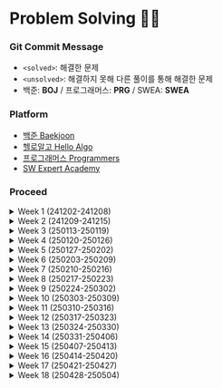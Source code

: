 # Problem Solving ✍🏻

### Git Commit Message
- `<solved>`: 해결한 문제<br>
- `<unsolved>`: 해결하지 못해 다른 풀이를 통해 해결한 문제
- 백준: **BOJ** / 프로그래머스: **PRG** / SWEA: **SWEA**

### Platform
- [백준 Baekjoon](https://www.acmicpc.net)
- [헬로알고 Hello Algo](https://study.helloalgo.co.kr/shop/)
- [프로그래머스 Programmers](https://www.programmers.co.kr)
- [SW Expert Academy](https://swexpertacademy.com/main/main.do)

### Proceed
  <details>
  <summary>Week 1 (241202-241208) </summary>
  <div>
  <br/>
    
  | 문제 | 레벨 | 코드 |
  | :----------- | :-----------: | :-----------: |
  | [백준_10870_피보나치수5](https://www.acmicpc.net/problem/10870) | **BRONZE II** | [✔](https://github.com/StopSoo/PS/blob/2f2abf36d04a434126f8ed9d908a3ea1fd3cde46/baekjoon/week-1/피보나치수5.py) |
  | [백준_10951_A + B - 4](https://www.acmicpc.net/problem/10951) | **BRONZE V** | [✔](https://github.com/StopSoo/PS/blob/main/baekjoon/week-1/A%2BB-4.py) |
  | [백준_10172_개](https://www.acmicpc.net/problem/10172) | **BRONZE V** | [✔](https://github.com/StopSoo/PS/blob/main/baekjoon/week-1/개.py) |
  | [백준_10171_고양이](https://www.acmicpc.net/problem/10171) | **BRONZE V** | [✔](https://github.com/StopSoo/PS/blob/main/baekjoon/week-1/고양이.py) |
  | [백준_2588_곱셈](https://www.acmicpc.net/problem/2588) | **SILVER I** | [✔](https://github.com/StopSoo/PS/blob/main/baekjoon/week-1/곱셈.py) |
  | [백준_6603_로또](https://www.acmicpc.net/problem/6603) | **GOLD IV** | [✔](https://github.com/StopSoo/PS/blob/main/baekjoon/week-1/로또.py) |
  | [백준_10974_모든 순열](https://www.acmicpc.net/problem/10974) | **SILVER III** |  [✔](https://github.com/StopSoo/PS/blob/main/baekjoon/week-1/모든순열.py) |
  | [백준_15552_빠른 A+B](https://www.acmicpc.net/problem/15552) | **BRONZE IV** | [✔](https://github.com/StopSoo/PS/blob/main/baekjoon/week-1/빠른A%2BB.py) |
  | [백준_2884_알람시계](https://www.acmicpc.net/problem/2884) | **BRONZE III** | [✔](https://github.com/StopSoo/PS/blob/main/baekjoon/week-1/알람시계.py) |
  | [백준_1759_암호 만들기](https://www.acmicpc.net/problem/1759) | **GOLD V** | [✔](https://github.com/StopSoo/PS/blob/main/baekjoon/week-1/암호만들기.py) |
  | [백준_2525_오븐시계](https://www.acmicpc.net/problem/2525) | **BRONZE III** | [✔](https://github.com/StopSoo/PS/blob/main/baekjoon/week-1/오븐시계.py) |
  | [백준_2753_윤년](https://www.acmicpc.net/problem/2753) | **BRONZE V** | [✔](https://github.com/StopSoo/PS/blob/main/baekjoon/week-1/윤년.py) |
  | [백준_2480_주사위 세 개](https://www.acmicpc.net/problem/2480) | **BRONZE IV** | [✔](https://github.com/StopSoo/PS/blob/main/baekjoon/week-1/주사위세개.py) |
  | [백준_4779_칸토어 집합](https://www.acmicpc.net/problem/4779) | **SILVER III** | [✔](https://github.com/StopSoo/PS/blob/main/baekjoon/week-1/칸토어집합.py) |
  | [백준_6603_로또](https://www.acmicpc.net/problem/6603) | **GOLD IV** | [✔](https://github.com/StopSoo/PS/blob/main/baekjoon/week-1/로또.py) |

  </div>
  </details>

  <details>
  <summary>Week 2 (241209-241215)</summary>
  <div>
  <br/>
    
  | 문제 | 레벨 | 코드 |
  | :----------- | :-----------: | :-----------: |
  | [백준_2562_최댓값](https://www.acmicpc.net/problem/2562) | **BRONZE III** | [✔](https://github.com/StopSoo/PS/blob/main/baekjoon/week-2/최댓값.py) |
  | [백준_11650_좌표 정렬하기](https://www.acmicpc.net/problem/11650) | **SILVER V** | [✔](https://github.com/StopSoo/PS/blob/main/baekjoon/week-2/좌표정렬하기.py) |
  | [백준_2503_숫자 야구](https://www.acmicpc.net/problem/2503) | **SILVER III** | [x](https://github.com/StopSoo/PS/blob/main/baekjoon/week-2/숫자야구.py) |
  | [백준_10807_개수 세기](https://www.acmicpc.net/problem/10807) | **BRONZE V** | [✔](https://github.com/StopSoo/PS/blob/main/baekjoon/week-2/개수세기.py) |
  | [백준_10871_X보다 작은 수](https://www.acmicpc.net/problem/10871) | **BRONZE V** | [✔](https://github.com/StopSoo/PS/blob/main/baekjoon/week-2/X보다작은수.py) |
  | [백준_23246_Sport Climbing Combined](https://www.acmicpc.net/problem/23246) | **SILVER V** | [✔](https://github.com/StopSoo/PS/blob/main/baekjoon/week-2/SportClimbingCombined.py) |
  </div>
  </details>

  <details>
  <summary>Week 3 (250113-250119)</summary>
  <div>
  <br/>
    
  | 문제 | 레벨 | 코드 |
  | :----------- | :-----------: | :-----------: |
  | [백준_1461_도서관](https://www.acmicpc.net/problem/1461) | **GOLD IV** | [x](https://github.com/StopSoo/PS/blob/main/baekjoon/week-3/도서관.py) |
  | [백준_5585_거스름돈](https://www.acmicpc.net/problem/5585) | **BRONZE II** | [✔](https://github.com/StopSoo/PS/blob/main/baekjoon/week-3/거스름돈.py) |
  | [백준_1182_부분수열의 합](https://www.acmicpc.net/problem/1182) | **SILVER II** | [✔](https://github.com/StopSoo/PS/blob/main/baekjoon/week-3/부분수열의합.py) |
  | [백준_1026_보물](https://www.acmicpc.net/problem/1026) | **SILVER IV** | [✔](https://github.com/StopSoo/PS/blob/main/baekjoon/week-3/보물.py) |
  | [백준_1342_행운의 문자열](https://www.acmicpc.net/problem/1342) | **SILVER I** | [✔](https://github.com/StopSoo/PS/blob/main/baekjoon/week-3/행운의문자열.py) |
  | [프로그래머스_LV.0_9로 나눈 나머지](https://school.programmers.co.kr/learn/courses/30/lessons/181914) | **LV.0** | [✔](https://github.com/StopSoo/PS/blob/main/2025-PS/week-3/%5BLV.0%5D%209로나눈나머지.py) |
  | [프로그래머스_LV.0_대소문자 바꿔서 출력하기](https://school.programmers.co.kr/learn/courses/30/lessons/181949) | **LV.0** | [✔](https://github.com/StopSoo/PS/blob/main/2025-PS/week-3/%5BLV.0%5D%20대소문자%20바꿔서%20출력하기.py) |
  | [프로그래머스_LV.0_등차수열의 특정한 항만 더하기](https://school.programmers.co.kr/learn/courses/30/lessons/181931) | **LV.0** | [✔](https://github.com/StopSoo/PS/blob/main/2025-PS/week-3/%5BLV.0%5D%20등차수열의특정한항만더하기.py) |
  | [프로그래머스_LV.0_수열과 구간 쿼리2](https://school.programmers.co.kr/learn/courses/30/lessons/181923) | **LV.0** | [✔](https://github.com/StopSoo/PS/blob/main/2025-PS/week-3/%5BLV.0%5D%20수열과구간쿼리2.py) |
  | [프로그래머스_LV.0_조건 문자열](https://school.programmers.co.kr/learn/courses/30/lessons/181934) | **LV.0** | [✔](https://github.com/StopSoo/PS/blob/main/2025-PS/week-3/%5BLV.0%5D%20조건문자열.py) |
  | [프로그래머스_LV.0_코드 처리하기](https://school.programmers.co.kr/learn/courses/30/lessons/181932) | **LV.0** | [✔](https://github.com/StopSoo/PS/blob/main/2025-PS/week-3/%5BLV.0%5D%20코드처리하기.py) |
  </div>
  </details>

  <details>
  <summary>Week 4 (250120-250126)</summary>
  <div>
  <br/>
    
  | 문제 | 레벨 | 코드 |
  | :----------- | :-----------: | :-----------: |
  | [프로그래머스_LV.0_A 강조하기](https://school.programmers.co.kr/learn/courses/30/lessons/181874) | **LV.0** | [✔](https://github.com/StopSoo/PS/blob/main/2025-PS/week-4/%5BLV.0%5D%20A강조하기.py) |
  | [프로그래머스_LV.0_가까운 1 찾기](https://school.programmers.co.kr/learn/courses/30/lessons/181898) | **LV.0** | [✔](https://github.com/StopSoo/PS/blob/main/2025-PS/week-4/%5BLV.0%5D%20가까운1찾기.py) |
  | [프로그래머스_LV.0_길이에 따른 연산](https://school.programmers.co.kr/learn/courses/30/lessons/181879) | **LV.0** | [✔](https://github.com/StopSoo/PS/blob/main/2025-PS/week-4/%5BLV.0%5D%20길이에따른연산.py) |
  | [프로그래머스_LV.0_문자 개수 세기](https://school.programmers.co.kr/learn/courses/30/lessons/181902) | **LV.0** | [✔](https://github.com/StopSoo/PS/blob/main/2025-PS/week-4/%5BLV.0%5D%20문자개수세기.py) |
  | [프로그래머스_LV.0_문자열 뒤집기](https://school.programmers.co.kr/learn/courses/30/lessons/181905) | **LV.0** | [✔](https://github.com/StopSoo/PS/blob/main/2025-PS/week-4/%5BLV.0%5D%20문자열뒤집기.py) |
  | [프로그래머스_LV.0_문자열이 몇 번 등장하는지 세기](https://school.programmers.co.kr/learn/courses/30/lessons/181871) | **LV.0** | [✔](https://github.com/StopSoo/PS/blob/main/2025-PS/week-4/%5BLV.0%5D%20문자열이몇번등장하는지세기.py) |
  | [프로그래머스_LV.0_배열 만들기 2](https://school.programmers.co.kr/learn/courses/30/lessons/181921) | **LV.0** | [✔](https://github.com/StopSoo/PS/blob/main/2025-PS/week-4/%5BLV.0%5D%20배열만들기2.py) |
  | [프로그래머스_LV.0_배열 만들기 4](https://school.programmers.co.kr/learn/courses/30/lessons/181918) | **LV.0** | [✔](https://github.com/StopSoo/PS/blob/main/2025-PS/week-4/%5BLV.0%5D%20배열만들기4.py) |
  | [프로그래머스_LV.0_왼쪽 오른쪽](https://school.programmers.co.kr/learn/courses/30/lessons/181890) | **LV.0** | [✔](https://github.com/StopSoo/PS/blob/main/2025-PS/week-4/%5BLV.0%5D%20왼쪽오른쪽.py) |
  | [프로그래머스_LV.0_주사위 게임 2](https://school.programmers.co.kr/learn/courses/30/lessons/181930) | **LV.0** | [✔](https://github.com/StopSoo/PS/blob/main/2025-PS/week-4/%5BLV.0%5D%20주사위게임2.py) |
  | [프로그래머스_LV.0_특정 문자 제거하기](https://school.programmers.co.kr/learn/courses/30/lessons/120826) | **LV.0** | [✔](https://github.com/StopSoo/PS/blob/main/2025-PS/week-4/%5BLV.0%5D%20특정문자제거하기.py) |
  </div>
  </details>

  <details>
  <summary>Week 5 (250127-250202)</summary>
  <div>
  <br/>
    
  | 문제 | 레벨 | 코드 |
  | :----------- | :-----------: | :-----------: |
  | [프로그래머스_LV.0_0 떼기](https://school.programmers.co.kr/learn/courses/30/lessons/181847) | **LV.0** | [✔](https://github.com/StopSoo/PS/blob/main/2025-PS/week-5/%5BLV.0%5D%200떼기.py) |
  | [프로그래머스_LV.0_가까운 수](https://school.programmers.co.kr/learn/courses/30/lessons/120890) | **LV.0** | [✔](https://github.com/StopSoo/PS/blob/main/2025-PS/week-5/%5BLV.0%5D%20가까운수.py) |
  | [프로그래머스_LV.0_날짜 비교하기](https://school.programmers.co.kr/learn/courses/30/lessons/181838) | **LV.0** | [✔](https://github.com/StopSoo/PS/blob/main/2025-PS/week-5/%5BLV.0%5D%20날짜비교하기.py) |
  | [프로그래머스_LV.0_다항식 더하기](https://school.programmers.co.kr/learn/courses/30/lessons/120863) | **LV.0** | [✔](https://github.com/StopSoo/PS/blob/main/2025-PS/week-5/%5BLV.0%5D%20다항식더하기.py) |
  | [프로그래머스_LV.0_문자열 밀기](https://school.programmers.co.kr/learn/courses/30/lessons/120921) | **LV.0** | [✔](https://github.com/StopSoo/PS/blob/main/2025-PS/week-5/%5BLV.0%5D%20문자열밀기.py) |
  | [프로그래머스_LV.0_배열의 길이를 2의 거듭제곱으로 만들기](https://school.programmers.co.kr/learn/courses/30/lessons/181857) | **LV.0** | [✔](https://github.com/StopSoo/PS/blob/main/2025-PS/week-5/%5BLV.0%5D%20배열의길이를2의거듭제곱으로만들기.py) |
  | [프로그래머스_LV.0_세 개의 구분자](https://school.programmers.co.kr/learn/courses/30/lessons/181862) | **LV.0** | [✔](https://github.com/StopSoo/PS/blob/main/2025-PS/week-5/%5BLV.0%5D%20세개의구분자.py) |
  | [프로그래머스_LV.0_숨어있는 숫자의 덧셈(2)](https://school.programmers.co.kr/learn/courses/30/lessons/120864) | **LV.0** | [x](https://github.com/StopSoo/PS/blob/main/2025-PS/week-5/%5BLV.0%5D%20숨어있는숫자의덧셈(2).py) |
  | [프로그래머스_LV.0_옷 가게 할인 받기](https://school.programmers.co.kr/learn/courses/30/lessons/120818/solution_groups) | **LV.0** | [✔](https://github.com/StopSoo/PS/blob/main/2025-PS/week-5/%5BLV.0%5D%20옷가게할인받기.py) |
  | [프로그래머스_LV.0_원하는 문자열 찾기](https://school.programmers.co.kr/learn/courses/30/lessons/181878) | **LV.0** | [✔](https://github.com/StopSoo/PS/blob/main/2025-PS/week-5/%5BLV.0%5D%20원하는문자열찾기.py) |
  | [프로그래머스_LV.0_중복된 문자 제거](https://school.programmers.co.kr/learn/courses/30/lessons/120888) | **LV.0** | [x](https://github.com/StopSoo/PS/blob/main/2025-PS/week-5/%5BLV.0%5D%20중복된문자제거.py) |
  | [프로그래머스_LV.0_진료 순서 정하기](https://school.programmers.co.kr/learn/courses/30/lessons/120835) | **LV.0** | [x](https://github.com/StopSoo/PS/blob/main/2025-PS/week-5/%5BLV.0%5D%20진료순서정하기.py) |
  | [프로그래머스_LV.0_최댓값 만들기(2)](https://school.programmers.co.kr/learn/courses/30/lessons/120862) | **LV.0** | [x](https://github.com/StopSoo/PS/blob/main/2025-PS/week-5/%5BLV.0%5D%20최댓값만들기(2).py) |
  | [프로그래머스_LV.0_특정 문자열로 끝나는 가장 긴 부분 문자열 찾기](https://school.programmers.co.kr/learn/courses/30/lessons/181872) | **LV.0** | [✔](https://github.com/StopSoo/PS/blob/main/2025-PS/week-5/%5BLV.0%5D%20특정문자열로끝나는가장긴부분문자열찾기.py) |
  | [프로그래머스_LV.1_3진법 뒤집기](https://school.programmers.co.kr/learn/courses/30/lessons/68935) | **LV.1** | [✔](https://github.com/StopSoo/PS/blob/main/2025-PS/week-5/%5BLV.1%5D%203진법%20뒤집기.py) |
  | [프로그래머스_LV.1_가운데 글자 가져오기](https://school.programmers.co.kr/learn/courses/30/lessons/12903) | **LV.1** | [✔](https://github.com/StopSoo/PS/blob/main/2025-PS/week-5/%5BLV.1%5D%20가운데글자가져오기.py) |
  | [프로그래머스_LV.1_가장 가까운 같은 글자](https://school.programmers.co.kr/learn/courses/30/lessons/142086) | **LV.1** | [✔](https://github.com/StopSoo/PS/blob/main/2025-PS/week-5/%5BLV.1%5D%20가장가까운같은글자.py) |
  | [프로그래머스_LV.1_문자열 내 마음대로 정렬하기](https://school.programmers.co.kr/learn/courses/30/lessons/12915) | **LV.1** | [✔](https://github.com/StopSoo/PS/blob/main/2025-PS/week-5/%5BLV.1%5D%20문자열내마음대로정렬하기.py) |
  | [프로그래머스_LV.1_삼총사](https://school.programmers.co.kr/learn/courses/30/lessons/131705) | **LV.1** | [✔](https://github.com/StopSoo/PS/blob/main/2025-PS/week-5/%5BLV.1%5D%20삼총사.py) |
  | [프로그래머스_LV.1_숫자 문자열과 영단어](https://school.programmers.co.kr/learn/courses/30/lessons/81301) | **LV.1** | [✔](https://github.com/StopSoo/PS/blob/main/2025-PS/week-5/%5BLV.1%5D%20숫자문자열과영단어.py) |
  | [프로그래머스_LV.1_예산](https://school.programmers.co.kr/learn/courses/30/lessons/12982) | **LV.1** | [✔](https://github.com/StopSoo/PS/blob/main/2025-PS/week-5/%5BLV.1%5D%20예산.py) |
  | [프로그래머스_LV.1_이상한 문자 만들기](https://school.programmers.co.kr/learn/courses/30/lessons/12930) | **LV.1** | [✔](https://github.com/StopSoo/PS/blob/main/2025-PS/week-5/%5BLV.1%5D%20이상한문자만들기.py) |
  | [프로그래머스_LV.1_카드 뭉치](https://school.programmers.co.kr/learn/courses/30/lessons/159994) | **LV.1** | [✔](https://github.com/StopSoo/PS/blob/main/2025-PS/week-5/%5BLV.1%5D%20카드뭉치.py) |
  | [프로그래머스_LV.1_행렬의 덧셈](https://school.programmers.co.kr/learn/courses/30/lessons/12950) | **LV.1** | [✔](https://github.com/StopSoo/PS/blob/main/2025-PS/week-5/%5BLV.1%5D%20행렬의덧셈.py) |
  | [프로그래머스_LV.0_2의 영역](https://school.programmers.co.kr/learn/courses/30/lessons/181894) | **LV.0** | [x](https://github.com/StopSoo/PS/blob/main/2025-PS/week-5/%5BLV.0%5D%202의영역.py) |
  | [프로그래머스_LV.0_구슬을 나누는 경우의 수](https://school.programmers.co.kr/learn/courses/30/lessons/120840) | **LV.0** | [✔](https://github.com/StopSoo/PS/blob/main/2025-PS/week-5/%5BLV.0%5D%20구슬을나누는경우의수.py) |
  | [프로그래머스_LV.0_소인수분해](https://school.programmers.co.kr/learn/courses/30/lessons/120852) | **LV.0** | [x](https://github.com/StopSoo/PS/blob/main/2025-PS/week-5/%5BLV.0%5D%20소인수분해.py) |
  | [프로그래머스_LV.0_이진수 더하기](https://school.programmers.co.kr/learn/courses/30/lessons/120885) | **LV.0** | [✔](https://github.com/StopSoo/PS/blob/main/2025-PS/week-5/%5BLV.0%5D%20이진수더하기.py) |
  </div>
  </details>

  <details>
  <summary>Week 6 (250203-250209)</summary>
  <div>
  <br/>
    
  | 문제 | 레벨 | 코드 |
  | :----------- | :-----------: | :-----------: |
  | [프로그래머스_LV.0_OX퀴즈](https://school.programmers.co.kr/learn/courses/30/lessons/120907) | **LV.0** | [✔](https://github.com/StopSoo/PS/blob/main/2025-PS/week-6/%5BLV.0%5D%20OX퀴즈.py) |
  | [프로그래머스_LV.0_그림 확대](https://school.programmers.co.kr/learn/courses/30/lessons/181836) | **LV.0** | [✔](https://github.com/StopSoo/PS/blob/main/2025-PS/week-6/%5BLV.0%5D%20그림확대.py) |
  | [프로그래머스_LV.0_등수 매기기](https://school.programmers.co.kr/learn/courses/30/lessons/120882) | **LV.0** | [✔](https://github.com/StopSoo/PS/blob/main/2025-PS/week-6/%5BLV.0%5D%20등수매기기.py) |
  | [프로그래머스_LV.0_분수의 덧셈](https://school.programmers.co.kr/learn/courses/30/lessons/120808) | **LV.0** | [✔](https://github.com/StopSoo/PS/blob/main/2025-PS/week-6/%5BLV.0%5D%20분수의덧셈.py) |
  | [프로그래머스_LV.0_외계어 사전](https://school.programmers.co.kr/learn/courses/30/lessons/120869) | **LV.0** | [✔](https://github.com/StopSoo/PS/blob/main/2025-PS/week-6/%5BLV.0%5D%20외계어사전.py) |
  | [프로그래머스_LV.0_유한소수 판별하기](https://school.programmers.co.kr/learn/courses/30/lessons/120878) | **LV.0** | [✔](https://github.com/StopSoo/PS/blob/main/2025-PS/week-6/%5BLV.0%5D%20유한소수판별하기.py) |
  | [프로그래머스_LV.0_전국 대회 선발 고사](https://school.programmers.co.kr/learn/courses/30/lessons/181851) | **LV.0** | [✔](https://github.com/StopSoo/PS/blob/main/2025-PS/week-6/%5BLV.0%5D%20전국대회선발고사.py) |
  | [프로그래머스_LV.0_최빈값 구하기](https://school.programmers.co.kr/learn/courses/30/lessons/120812) | **LV.0** | [✔](https://github.com/StopSoo/PS/blob/main/2025-PS/week-6/%5BLV.0%5D%20최빈값구하기.py) |
  | [프로그래머스_LV.0_치킨 쿠폰](https://school.programmers.co.kr/learn/courses/30/lessons/120884) | **LV.0** | [✔](https://github.com/StopSoo/PS/blob/main/2025-PS/week-6/%5BLV.0%5D%20치킨쿠폰.py) |
  | [프로그래머스_LV.0_캐릭터의 좌표](https://school.programmers.co.kr/learn/courses/30/lessons/120861) | **LV.0** | [✔](https://github.com/StopSoo/PS/blob/main/2025-PS/week-6/%5BLV.0%5D%20캐릭터의좌표.py) |
  | [프로그래머스_LV.0_2의 영역](https://school.programmers.co.kr/learn/courses/30/lessons/120880) | **LV.0** | [✔](https://github.com/StopSoo/PS/blob/main/2025-PS/week-6/%5BLV.0%5D%20특이한정렬.py) |
  | [백준_10810_공 넣기](https://www.acmicpc.net/problem/10810) | **BRONZE III** | [✔](https://github.com/StopSoo/PS/blob/main/2025-PS/week-6/%5BBRONZE%20III%5D%20공넣기.py) |
  | [백준_11718_그대로 출력하기](https://www.acmicpc.net/problem/11718) | **BRONZE III** | [✔](https://github.com/StopSoo/PS/blob/main/2025-PS/week-6/%5BBRONZE%20III%5D%20그대로출력하기.py) |
  | [백준_2675_문자열 반복](https://www.acmicpc.net/problem/2675) | **BRONZE II** | [✔](https://github.com/StopSoo/PS/blob/main/2025-PS/week-6/%5BBRONZE%20II%5D%20문자열반복.py) |
  | [백준_1157_단어 공부](https://www.acmicpc.net/problem/1157) | **BRONZE I** | [✔](https://github.com/StopSoo/PS/blob/main/2025-PS/week-6/%5BBRONZE%20I%5D%20단어공부.py) |
  | [백준_2869_달팽이는 올라가고 싶다](https://www.acmicpc.net/problem/2869) | **BRONZE I** | [✔](https://github.com/StopSoo/PS/blob/main/2025-PS/week-6/%5BBRONZE%20I%5D%20달팽이는올라가고싶다.py) |
  | [백준_1934_최소공배수](https://www.acmicpc.net/problem/1934) | **BRONZE I** | [✔](https://github.com/StopSoo/PS/blob/main/2025-PS/week-6/%5BBRONZE%20I%5D%20최소공배수.py) |
  | [백준_2447_별 찍기 - 10](https://www.acmicpc.net/problem/2447) | **GOLD V** | [x](https://github.com/StopSoo/PS/blob/main/2025-PS/week-6/%5BGOLD%20V%5D%20별찍기-10.py) |
  | [백준_1735_분수 합](https://www.acmicpc.net/problem/1735) | **SILVER III** | [✔](https://github.com/StopSoo/PS/blob/main/2025-PS/week-6/%5BSILVER%20III%5D%20분수합.py) |
  | [백준_18870_좌표 압축](https://www.acmicpc.net/problem/18870) | **SILVER II** | [x](https://github.com/StopSoo/PS/blob/main/2025-PS/week-6/%5BSILVER%20II%5D%20좌표압축.py) |
  | [백준_2485_가로수](https://www.acmicpc.net/problem/2485) | **SILVER IV** | [✔](https://github.com/StopSoo/PS/blob/main/2025-PS/week-6/%5BSILVER%20IV%5D%20가로수.py) |
  | [백준_1268_대칭 차집합](https://www.acmicpc.net/problem/1269) | **SILVER IV** | [✔](https://github.com/StopSoo/PS/blob/main/2025-PS/week-6/%5BSILVER%20IV%5D%20대칭차집합.py) |
  | [백준_14425_문자열 집합](https://www.acmicpc.net/problem/14425) | **SILVER IV** | [✔](https://github.com/StopSoo/PS/blob/main/2025-PS/week-6/%5BSILVER%20IV%5D%20문자열집합.py) |
  | [백준_2839_설탕 배달](https://www.acmicpc.net/problem/2839) | **SILVER IV** | [✔](https://github.com/StopSoo/PS/blob/main/2025-PS/week-6/%5BSILVER%20IV%5D%20설탕배달.py) |
  | [백준_10828_스택](https://www.acmicpc.net/problem/10828) | **SILVER IV** | [✔](https://github.com/StopSoo/PS/blob/main/2025-PS/week-6/%5BSILVER%20IV%5D%20스택.py) |
  | [백준_1018_체스판 다시 칠하기](https://www.acmicpc.net/problem/1018) | **SILVER IV** | [✔](https://github.com/StopSoo/PS/blob/main/2025-PS/week-6/%5BSILVER%20IV%5D%20체스판다시칠하기.py) |
  | [백준_1316_그룹 단어 체커](https://www.acmicpc.net/problem/1316) | **SILVER V** | [x](https://github.com/StopSoo/PS/blob/main/2025-PS/week-6/%5BSILVER%20V%5D%20그룹단어체커.py) |
  | [백준_10814_나이 순 정렬](https://www.acmicpc.net/problem/10814) | **SILVER V** | [✔](https://github.com/StopSoo/PS/blob/main/2025-PS/week-6/%5BSILVER%20V%5D%20나이순정렬.py) |
  | [백준_25206_너의 평점은](https://www.acmicpc.net/problem/25206) | **SILVER V** | [✔](https://github.com/StopSoo/PS/blob/main/2025-PS/week-6/%5BSILVER%20V%5D%20너의평점은.py) |
  | [백준_1010_다리 놓기](https://www.acmicpc.net/problem/1010) | **SILVER V** | [✔](https://github.com/StopSoo/PS/blob/main/2025-PS/week-6/%5BSILVER%20V%5D%20다리놓기.py) |
  | [백준_1181_단어 정렬](https://www.acmicpc.net/problem/1181) | **SILVER V** | [✔](https://github.com/StopSoo/PS/blob/main/2025-PS/week-6/%5BSILVER%20V%5D%20단어정렬.py) |
  | [백준_1193_분수 찾기](https://www.acmicpc.net/problem/1193) | **SILVER V** | [x](https://github.com/StopSoo/PS/blob/main/2025-PS/week-6/%5BSILVER%20V%5D%20분수찾기.py) |
  | [백준_2563_색종이](https://www.acmicpc.net/problem/2563) | **SILVER V** | [✔](https://github.com/StopSoo/PS/blob/main/2025-PS/week-6/%5BSILVER%20V%5D%20색종이.py) |
  | [백준_10815_숫자 카드](https://www.acmicpc.net/problem/10815) | **SILVER V** | [✔](https://github.com/StopSoo/PS/blob/main/2025-PS/week-6/%5BSILVER%20V%5D%20숫자카드.py) |
  | [백준_1436_영화감독 숌](https://www.acmicpc.net/problem/1436) | **SILVER V** | [✔](https://github.com/StopSoo/PS/blob/main/2025-PS/week-6/%5BSILVER%20V%5D%20영화감동숌.py) |
  | [백준_11651_좌표 정렬하기 2](https://www.acmicpc.net/problem/11651) | **SILVER V** | [✔](https://github.com/StopSoo/PS/blob/main/2025-PS/week-6/%5BSILVER%20V%5D%20좌표정렬하기2.py) |
  | [백준_13241_최소공배수](https://www.acmicpc.net/problem/13241) | **SILVER V** | [✔](https://github.com/StopSoo/PS/blob/main/2025-PS/week-6/%5BSILVER%20V%5D%20최소공배수.py) |
  | [백준_2941_크로아티아 알파벳](https://www.acmicpc.net/problem/2941) | **SILVER V** | [✔](https://github.com/StopSoo/PS/blob/main/2025-PS/week-6/%5BSILVER%20V%5D%20크로아티아알파벳.py) |
  | [백준_7785_회사에 있는 사람](https://www.acmicpc.net/problem/7785) | **SILVER V** | [✔](https://github.com/StopSoo/PS/blob/main/2025-PS/week-6/%5BSILVER%20V%5D%20회사에있는사람.py) |

  
  </div>
  </details>

  <details>
  <summary>Week 7 (250210-250216)</summary>
  <div>
  <br/>
    
  | 문제 | 레벨 | 코드 |
  | :----------- | :-----------: | :-----------: |
  | [백준_10250_ACM 호텔](https://www.acmicpc.net/problem/10250) | **BRONZE III** | [✔](https://github.com/StopSoo/PS/blob/main/2025-PS/week-7/%5BBRONZE%20III%5D%20ACM호텔.py) |
  | [백준_30802_웰컴 키트](https://www.acmicpc.net/problem/30802) | **BRONZE III** | [✔](https://github.com/StopSoo/PS/blob/main/2025-PS/week-7/%5BBRONZE%20III%5D%20웰컴%20키트.py) |
  | [백준_4153_직각삼각형](https://www.acmicpc.net/problem/4153) | **BRONZE III** | [✔](https://github.com/StopSoo/PS/blob/main/2025-PS/week-7/%5BBRONZE%20III%5D%20직각삼각형.py) |
  | [백준_8958_OX 퀴즈](https://www.acmicpc.net/problem/8958) | **BRONZE II** | [✔](https://github.com/StopSoo/PS/blob/main/2025-PS/week-7/%5BBRONZE%20II%5D%20OX퀴즈.py) |
  | [백준_5622_다이얼](https://www.acmicpc.net/problem/5622) | **BRONZE II** | [✔](https://github.com/StopSoo/PS/blob/main/2025-PS/week-7/%5BBRONZE%20II%5D%20다이얼.py) |
  | [백준_2231_분해합](https://www.acmicpc.net/problem/2231) | **BRONZE II** | [✔](https://github.com/StopSoo/PS/blob/main/2025-PS/week-7/%5BBRONZE%20II%5D%20분해합.py) |
  | [백준_1152_단어의 개수](https://www.acmicpc.net/problem/1152) | **BRONZE II** | [✔](https://github.com/StopSoo/PS/blob/main/2025-PS/week-7/%5BBRONZE%20II%5D%20단어의개수.py) |
  | [백준_2798_블랙잭](https://www.acmicpc.net/problem/2798) | **BRONZE II** | [✔](https://github.com/StopSoo/PS/blob/main/2025-PS/week-7/%5BBRONZE%20II%5D%20블랙잭.py) |
  | [백준_2908_상수](https://www.acmicpc.net/problem/2908) | **BRONZE II** | [✔](https://github.com/StopSoo/PS/blob/main/2025-PS/week-7/%5BBRONZE%20II%5D%20상수.py) |
  | [백준_1978_소수 찾기](https://www.acmicpc.net/problem/1978) | **BRONZE II** | [✔](https://github.com/StopSoo/PS/blob/main/2025-PS/week-7/%5BBRONZE%20II%5D%20소수찾기.py) |
  | [백준_2577_숫자의 개수](https://www.acmicpc.net/problem/2577) | **BRONZE II** | [✔](https://github.com/StopSoo/PS/blob/main/2025-PS/week-7/%5BBRONZE%20II%5D%20숫자의개수.py) |
  | [백준_10809_알파벳 찾기](https://www.acmicpc.net/problem/10809) | **BRONZE II** | [✔](https://github.com/StopSoo/PS/blob/main/2025-PS/week-7/%5BBRONZE%20II%5D%20알파벳찾기.py) |
  | [백준_2920_음계](https://www.acmicpc.net/problem/2920) | **BRONZE II** | [✔](https://github.com/StopSoo/PS/blob/main/2025-PS/week-7/%5BBRONZE%20II%5D%20음계.py) |
  | [백준_11720_숫자의 합](https://www.acmicpc.net/problem/11720) | **BRONZE IV** | [✔](https://github.com/StopSoo/PS/blob/main/2025-PS/week-7/%5BBRONZE%20IV%5D%20숫자의합.py) |
  | [백준_1037_약수](https://www.acmicpc.net/problem/1037) | **BRONZE I** | [✔](https://github.com/StopSoo/PS/blob/main/2025-PS/week-7/%5BBRONZE%20I%5D%20약수.py) |
  | [백준_11050_이항 계수 1](https://www.acmicpc.net/problem/11050) | **BRONZE I** | [✔](https://github.com/StopSoo/PS/blob/main/2025-PS/week-7/%5BBRONZE%20I%5D%20이항계수1.py) |
  | [백준_2609_최대공약수와 최소공배수](https://www.acmicpc.net/problem/2609) | **BRONZE I** | [✔](https://github.com/StopSoo/PS/blob/main/2025-PS/week-7/%5BBRONZE%20I%5D%20최대공약수와최소공배수.py) |
  | [백준_1259_팰린드롬수](https://www.acmicpc.net/problem/1259) | **BRONZE I** | [✔](https://github.com/StopSoo/PS/blob/main/2025-PS/week-7/%5BBRONZE%20I%5D%20팰린드롬수.py) |
  | [백준_2475_검증수](https://www.acmicpc.net/problem/2475) | **BRONZE V** | [✔](https://github.com/StopSoo/PS/blob/main/2025-PS/week-7/%5BBRONZE%20V%5D%20검증수.py) |
  | [백준_1463_1로 만들기](https://www.acmicpc.net/problem/) | **SILVER III** | [x](https://github.com/StopSoo/PS/blob/main/2025-PS/week-7/%5BSILVER%20III%5D%201로만들기.py) |
  | [백준_2193_이친수](https://www.acmicpc.net/problem/2193) | **SILVER III** | [✔](https://github.com/StopSoo/PS/blob/main/2025-PS/week-7/%5BSILVER%20III%5D%20이친수.py) |
  | [백준_1003_피보나치 함수](https://www.acmicpc.net/problem/1003) | **SILVER III** | [✔](https://github.com/StopSoo/PS/blob/main/2025-PS/week-7/%5BSILVER%20III%5D%20피보나치함수.py) |
  | [백준_9012_괄호](https://www.acmicpc.net/problem/9012) | **SILVER V** | [✔](https://github.com/StopSoo/PS/blob/main/2025-PS/week-7/%5BSILVER%20IV%5D%20괄호.py) |
  | [백준_1920_수 찾기](https://www.acmicpc.net/problem/1920) | **SILVER IV** | [✔](https://github.com/StopSoo/PS/blob/main/2025-PS/week-7/%5BSILVER%20IV%5D%20수찾기.py) |
  | [백준_25192_인사성 밝은 곰곰이](https://www.acmicpc.net/problem/) | **SILVER IV** | [✔](https://github.com/StopSoo/PS/blob/main/2025-PS/week-7/%5BSILVER%20IV%5D%20인사성밝은곰곰이.py) |
  | [백준_10773_제로](https://www.acmicpc.net/problem/10773) | **SILVER IV** | [✔](https://github.com/StopSoo/PS/blob/main/2025-PS/week-7/%5BSILVER%20IV%5D%20제로.py) |
  | [백준_1835_카드](https://www.acmicpc.net/problem/1835) | **SILVER IV** | [✔](https://github.com/StopSoo/PS/blob/main/2025-PS/week-7/%5BSILVER%20IV%5D%20카드.py) |
  
  </div>
  </details>

  <details>
  <summary>Week 8 (250217-250223)</summary>
  <div>
  <br/>
    
  | 문제 | 레벨 | 코드 |
  | :----------- | :-----------: | :-----------: |
  | [백준_2444_별 찍기 -7](https://www.acmicpc.net/problem/2444) | **BRONZE III** | [✔](https://github.com/StopSoo/PS/blob/main/2025-PS/week-8/%5BBRONZE%20III%5D%20별찍기-7.py) |
  | [백준_2292_벌집](https://www.acmicpc.net/problem/2292) | **BRONZE II** | [✔](https://github.com/StopSoo/PS/blob/main/2025-PS/week-8/%5BBRONZE%20II%5D%20벌집.py) |
  | [백준_28702_FizzBuzz](https://www.acmicpc.net/problem/28702) | **BRONZE I** | [✔](https://github.com/StopSoo/PS/blob/main/2025-PS/week-8/%5BBRONZE%20I%5D%20FizzBuzz.py) |
  | [백준_2775_부녀회장이 될 테야](https://www.acmicpc.net/problem/2775) | **BRONZE I** | [✔](https://github.com/StopSoo/PS/blob/main/2025-PS/week-8/%5BBRONZE%20I%5D%20부녀회장이될테야.py) |
  | [백준_10989_수 정렬하기 3](https://www.acmicpc.net/problem/10989) | **BRONZE I** | [✔](https://github.com/StopSoo/PS/blob/main/2025-PS/week-8/%5BBRONZE%20I%5D%20수정렬하기3.py) |
  | [백준_1929_소수 구하기](https://www.acmicpc.net/problem/1929) | **SILVER III** | [✔](https://github.com/StopSoo/PS/blob/main/2025-PS/week-8/%5BSILVER%20III%5D%20소수구하기.py) |
  | [백준_2108_통계학](https://www.acmicpc.net/problem/2108) | **SILVER III** | [✔](https://github.com/StopSoo/PS/blob/main/2025-PS/week-8/%5BSILVER%20III%5D%20통계학.py) |
  | [백준_1874_스택 수열](https://www.acmicpc.net/problem/1874) | **SILVER II** | [✔](https://github.com/StopSoo/PS/blob/main/2025-PS/week-8/%5BSILVER%20II%5D%20스택수열.py) |
  | [백준_4949_균형잡힌 세상](https://www.acmicpc.net/problem/4949) | **SILVER IV** | [✔](https://github.com/StopSoo/PS/blob/main/2025-PS/week-8/%5BSILVER%20IV%5D%20균형잡힌세상.py) |
  | [백준_10816_숫자 카드 2](https://www.acmicpc.net/problem/10816) | **SILVER IV** | [x](https://github.com/StopSoo/PS/blob/main/2025-PS/week-8/%5BSILVER%20IV%5D%20숫자카드2.py) |
  | [백준_11866_요세푸스 문제 0](https://www.acmicpc.net/problem/11866) | **SILVER IV** | [✔](https://github.com/StopSoo/PS/blob/main/2025-PS/week-8/%5BSILVER%20IV%5D%20요세푸스문제0.py) |
  | [백준_2164_카드 2](https://www.acmicpc.net/problem/2164) | **SILVER IV** | [✔](https://github.com/StopSoo/PS/blob/main/2025-PS/week-8/%5BSILVER%20IV%5D%20카드2.py) |
  | [백준_10845_큐](https://www.acmicpc.net/problem/10845) | **SILVER IV** | [✔](https://github.com/StopSoo/PS/blob/main/2025-PS/week-8/%5BSILVER%20IV%5D%20큐.py) |
  | [백준_7568_덩치](https://www.acmicpc.net/problem/7568) | **SILVER V** | [✔](https://github.com/StopSoo/PS/blob/main/2025-PS/week-8/%5BSILVER%20V%5D%20덩치.py) |
  | [백준_2751_수 정렬하기 2](https://www.acmicpc.net/problem/2751) | **SILVER V** | [✔](https://github.com/StopSoo/PS/blob/main/2025-PS/week-8/%5BSILVER%20V%5D%20수정렬하기2.py) |
  | [백준_1676_팩토리얼 0의 개수](https://www.acmicpc.net/problem/1676) | **SILVER V** | [✔](https://github.com/StopSoo/PS/blob/main/2025-PS/week-8/%5BSILVER%20V%5D%20팩토리얼0의개수.py) |
  
  </div>
  </details>

  <details>
  <summary>Week 9 (250224-250302)</summary>
  <div>
  <br/>
    
  | 문제 | 레벨 | 코드 |
  | :----------- | :-----------: | :-----------: |
  | [백준_2566_최댓값](https://www.acmicpc.net/problem/2566) | **BRONZE III** | [✔](https://github.com/StopSoo/PS/blob/main/2025-PS/week-9/%5BBRONZE%20III%5D%20최댓값.py) |
  | [백준_10872_팩토리얼](https://www.acmicpc.net/problem/10872) | **BRONZE III** | [✔](https://github.com/StopSoo/PS/blob/main/2025-PS/week-9/%5BBRONZE%20III%5D%20팩토리얼.py) |
  | [백준_10988_팰린드롬인지 확인하기](https://www.acmicpc.net/problem/10988) | **BRONZE III** | [✔](https://github.com/StopSoo/PS/blob/main/2025-PS/week-9/%5BBRONZE%20III%5D%20팰린드롬인지확인하기.py) |
  | [백준_15829_Hashing](https://www.acmicpc.net/problem/15829) | **BRONZE II** | [✔](https://github.com/StopSoo/PS/blob/main/2025-PS/week-9/%5BBRONZE%20II%5D%20Hashing.py) |
  | [백준_19532_수학은 비대면 강의입니다](https://www.acmicpc.net/problem/19532) | **BRONZE II** | [x](https://github.com/StopSoo/PS/blob/main/2025-PS/week-9/%5BBRONZE%20II%5D%20수학은비대면강의입니다.py) |
  | [백준_2745_진법 변환](https://www.acmicpc.net/problem/2745) | **BRONZE II** | [✔](https://github.com/StopSoo/PS/blob/main/2025-PS/week-9/%5BBRONZE%20II%5D%20진법변환.py) |
  | [백준_25305_커트라인](https://www.acmicpc.net/problem/25305) | **BRONZE II** | [✔](https://github.com/StopSoo/PS/blob/main/2025-PS/week-9/%5BBRONZE%20II%5D%20커트라인.py) |
  | [백준_24723_녹색 거탑](https://www.acmicpc.net/problem/24723) | **BRONZE IV** | [✔](https://github.com/StopSoo/PS/blob/main/2025-PS/week-9/%5BBRONZE%20IV%5D%20녹색거탑.py) |
  | [백준_10798_세로 읽기](https://www.acmicpc.net/problem/10798) | **BRONZE I** | [✔](https://github.com/StopSoo/PS/blob/main/2025-PS/week-9/%5BBRONZE%20I%5D%20세로읽기.py) |
  | [백준_11401_이항계수 3](https://www.acmicpc.net/problem/11401) | **GOLD I** | [x](https://github.com/StopSoo/PS/blob/main/2025-PS/week-9/%5BGOLD%20I%5D%20이항계수3.py) |
  | [백준_1931_회의실 배정](https://www.acmicpc.net/problem/1931) | **GOLD V** | [x](https://github.com/StopSoo/PS/blob/main/2025-PS/week-9/%5BGOLD%20V%5D%20회의실배정.py) |
  | [프로그래머스_LV.2_거리두기확인하기](https://school.programmers.co.kr/learn/courses/30/lessons/81302#qna) | **LV.2** | [x](https://github.com/StopSoo/PS/blob/main/2025-PS/week-9/%5BLV.2%5D%20거리두기확인하기.py) |
  | [백준_1904_01타일](https://www.acmicpc.net/problem/1904) | **SILVER III** | [✔](https://github.com/StopSoo/PS/blob/main/2025-PS/week-9/%5BSILVER%20III%5D%2001타일.py) |
  | [백준_9095_1, 2, 3 더하기](https://www.acmicpc.net/problem/9095) | **SILVER III** | [✔](https://github.com/StopSoo/PS/blob/main/2025-PS/week-9/%5BSILVER%20III%5D%201%2C2%2C3더하기.py) |
  | [백준_1463_1로 만들기](https://www.acmicpc.net/problem/1463) | **SILVER III** | [x](https://github.com/StopSoo/PS/blob/main/2025-PS/week-9/%5BSILVER%20III%5D%201로만들기.py) |
  | [백준_2579_계단 오르기](https://www.acmicpc.net/problem/2579) | **SILVER III** | [x](https://github.com/StopSoo/PS/blob/main/2025-PS/week-9/%5BSILVER%20III%5D%20계단오르기.py) |
  | [백준_11659_구간합 구하기 4](https://www.acmicpc.net/problem/11659) | **SILVER III** | [✔](https://github.com/StopSoo/PS/blob/main/2025-PS/week-9/%5BSILVER%20III%5D%20구간합구하기4.py) |
  | [백준_2606_바이러스](https://www.acmicpc.net/problem/2606) | **SILVER III** | [✔](https://github.com/StopSoo/PS/blob/main/2025-PS/week-9/%5BSILVER%20III%5D%20바이러스.py) |
  | [백준_11478_서로 다른 부분문자열의 개수](https://www.acmicpc.net/problem/11478) | **SILVER III** | [✔](https://github.com/StopSoo/PS/blob/main/2025-PS/week-9/%5BSILVER%20III%5D%20서로다른부분문자열의개수.py) |
  | [백준_20920_영단어 암기는 괴로워](https://www.acmicpc.net/problem/20920) | **SILVER III** | [✔](https://github.com/StopSoo/PS/blob/main/2025-PS/week-9/%5BSILVER%20III%5D%20영단어암기는괴로워.py) |
  | [백준_9375_패션왕 신해빈](https://www.acmicpc.net/problem/9375) | **SILVER III** | [✔](https://github.com/StopSoo/PS/blob/main/2025-PS/week-9/%5BSILVER%20III%5D%20패션왕신해빈.py) |
  | [백준_1966_프린터 큐](https://www.acmicpc.net/problem/1966) | **SILVER III** | [✔](https://github.com/StopSoo/PS/blob/main/2025-PS/week-9/%5BSILVER%20III%5D%20프린터큐.py) |
  | [백준_1260_DFS와 BFS](https://www.acmicpc.net/problem/1260) | **SILVER II** | [x](https://github.com/StopSoo/PS/blob/main/2025-PS/week-9/%5BSILVER%20II%5D%20DFS와BFS.py) |
  | [백준_1654_랜선 자르기](https://www.acmicpc.net/problem/1654) | **SILVER II** | [✔](https://github.com/StopSoo/PS/blob/main/2025-PS/week-9/%5BSILVER%20II%5D%20랜선%20자르기.py) |
  | [백준_11048_이동하기](https://www.acmicpc.net/problem/11048) | **SILVER II** | [✔](https://github.com/StopSoo/PS/blob/main/2025-PS/week-9/%5BSILVER%20II%5D%20이동하기.py) |
  | [백준_11724_연결 요소의 개수](https://www.acmicpc.net/problem/11724) | **SILVER V** | [x](https://github.com/StopSoo/PS/blob/main/2025-PS/week-9/%5BSILVER%20II%5D%20연결요소의개수.py) |
  | [백준_11051_이항계수 2](https://www.acmicpc.net/problem/11051) | **SILVER II** | [✔](https://github.com/StopSoo/PS/blob/main/2025-PS/week-9/%5BSILVER%20II%5D%20이항계수2.py) |
  | [백준_1541_잃어버린 괄호](https://www.acmicpc.net/problem/1541) | **SILVER II** | [✔](https://github.com/StopSoo/PS/blob/main/2025-PS/week-9/%5BSILVER%20II%5D%20잃어버린괄호.py) |
  | [백준_11399_ATM](https://www.acmicpc.net/problem/11399) | **SILVER IV** | [✔](https://github.com/StopSoo/PS/blob/main/2025-PS/week-9/%5BSILVER%20IV%5D%20ATM.py) |
  | [백준_18110_solved.ac](https://www.acmicpc.net/problem/18110) | **SILVER IV** | [✔](https://github.com/StopSoo/PS/blob/main/2025-PS/week-9/%5BSILVER%20IV%5D%20solved.ac.py) |
  | [백준_1620_나는야 포켓몬 마스터 이다솜](https://www.acmicpc.net/problem/1620) | **SILVER IV** | [✔](https://github.com/StopSoo/PS/blob/main/2025-PS/week-9/%5BSILVER%20IV%5D%20나는야포켓몬마스터이다솜.py) |
  | [백준_11047_동전 0](https://www.acmicpc.net/problem/11047) | **SILVER IV** | [✔](https://github.com/StopSoo/PS/blob/main/2025-PS/week-9/%5BSILVER%20IV%5D%20동전0.py) |
  | [백준_1764_듣보잡](https://www.acmicpc.net/problem/1764) | **SILVER IV** | [✔](https://github.com/StopSoo/PS/blob/main/2025-PS/week-9/%5BSILVER%20IV%5D%20듣보잡.py) |
  | [백준_26069_붙임성 좋은 총총이](https://www.acmicpc.net/problem/26069) | **SILVER IV** | [✔](https://github.com/StopSoo/PS/blob/main/2025-PS/week-9/%5BSILVER%20IV%5D%20붙임성좋은총총이.py) |
  | [백준_17219_비밀번호 찾기](https://www.acmicpc.net/problem/17219) | **SILVER IV** | [✔](https://github.com/StopSoo/PS/blob/main/2025-PS/week-9/%5BSILVER%20IV%5D%20비밀번호찾기.py) |
  | [백준_1149_RGB 거리](https://www.acmicpc.net/problem/1149) | **SILVER I** | [✔](https://github.com/StopSoo/PS/blob/main/2025-PS/week-9/%5BSILVER%20I%5D%20RGB거리.py) |
  | [백준_1629_곱셈](https://www.acmicpc.net/problem/1629) | **SILVER I** | [✔](https://github.com/StopSoo/PS/blob/main/2025-PS/week-9/%5BSILVER%20I%5D%20곱셈.py) |
  | [백준_11723_집합](https://www.acmicpc.net/problem/11723) | **SILVER V** | [✔](https://github.com/StopSoo/PS/blob/main/2025-PS/week-9/%5BSILVER%20V%5D%20집합.py) |
  
  </div>
  </details>

  <details>
  <summary>Week 10 (250303-250309)</summary>
  <div>
  <br/>
    
  | 문제 | 레벨 | 코드 |
  | :----------- | :-----------: | :-----------: |
  | [백준_2720_세탁소 사장 동혁](https://www.acmicpc.net/problem/2720) | **BRONZE III** | [✔](https://github.com/StopSoo/PS/blob/main/2025-PS/week-10/%5BBRONZE%20III%5D%20세탁소사장동혁.py) |
  | [백준_2903_중앙 이동 알고리즘](https://www.acmicpc.net/problem/2903) | **BRONZE III** | [✔](https://github.com/StopSoo/PS/blob/main/2025-PS/week-10/%5BBRONZE%20III%5D%20중앙이동알고리즘.py) |
  | [백준_11005_진법 변환 2](https://www.acmicpc.net/problem/11005) | **BRONZE I** | [✔](https://github.com/StopSoo/PS/blob/main/2025-PS/week-10/%5BBRONZE%20I%5D%20진법변환2.py) |
  | [백준_9251_LCS](https://www.acmicpc.net/problem/9251) | **GOLD V** | [✔](https://github.com/StopSoo/PS/blob/main/2025-PS/week-10/%5BGOLD%20V%5D%20LCS.py) |
  | [백준_1074_Z](https://www.acmicpc.net/problem/1074) | **GOLD V** | [x](https://github.com/StopSoo/PS/blob/main/2025-PS/week-10/%5BGOLD%20V%5D%20Z.py) |
  | [백준_7576_토마토](https://www.acmicpc.net/problem/7576) | **GOLD V** | [✔](https://github.com/StopSoo/PS/blob/main/2025-PS/week-10/%5BGOLD%20V%5D%20토마토.py) |
  | [백준_12865_평범한 배낭](https://www.acmicpc.net/problem/12865) | **GOLD V** | [✔](https://github.com/StopSoo/PS/blob/main/2025-PS/week-10/%5BGOLD%20V%5D%20평범한배낭.py) |
  | [백준_11003_최솟값 찾기](https://www.acmicpc.net/problem/11003) | **PLATINUM V** | [✔](https://github.com/StopSoo/PS/blob/main/2025-PS/week-10/%5BPLATINUM%20V%5D%20최솟값찾기.py) |
  | [백준_11726_2xn 타일링](https://www.acmicpc.net/problem/11726) | **SILVER III** | [✔](https://github.com/StopSoo/PS/blob/main/2025-PS/week-10/%5BSILVER%20III%5D%202xn타일링.py) |
  | [백준_24511_queuestack](https://www.acmicpc.net/problem/24511) | **SILVER III** | [✔](https://github.com/StopSoo/PS/blob/main/2025-PS/week-10/%5BSILVER%20III%5D%20queuestack.py) |
  | [백준_2559_수열](https://www.acmicpc.net/problem/2559) | **SILVER III** | [✔](https://github.com/StopSoo/PS/blob/main/2025-PS/week-10/%5BSILVER%20III%5D%20수열.py) |
  | [백준_2346_풍선 터뜨리기](https://www.acmicpc.net/problem/2346) | **SILVER III** | [✔](https://github.com/StopSoo/PS/blob/main/2025-PS/week-10/%5BSILVER%20III%5D%20풍선터뜨리기.py) |
  | [백준_1021_회전하는 큐](https://www.acmicpc.net/problem/1021) | **SILVER III** | [✔](https://github.com/StopSoo/PS/blob/main/2025-PS/week-10/%5BSILVER%20III%5D%20회전하는큐.py) |
  | [백준_11053_가장 긴 증가하는 부분 수열](https://www.acmicpc.net/problem/11053) | **SILVER II** | [x](https://github.com/StopSoo/PS/blob/main/2025-PS/week-10/%5BSILVER%20II%5D%20가장긴증가하는부분수열.py) |
  | [백준_3085_사탕 게임](https://www.acmicpc.net/problem/3085) | **SILVER II** | [✔](https://github.com/StopSoo/PS/blob/main/2025-PS/week-10/%5BSILVER%20II%5D%20사탕게임.py) |
  | [백준_1541_잃어버린 괄호](https://www.acmicpc.net/problem/1541) | **SILVER II** | [✔](https://github.com/StopSoo/PS/blob/main/2025-PS/week-10/%5BSILVER%20II%5D%20잃어버린괄호.py) |
  | [백준_11501_주식](https://www.acmicpc.net/problem/11501) | **SILVER II** | [x](https://github.com/StopSoo/PS/blob/main/2025-PS/week-10/%5BSILVER%20II%5D%20주식.py) |
  | [백준_11279_최대 힙](https://www.acmicpc.net/problem/11279) | **SILVER II** | [✔](https://github.com/StopSoo/PS/blob/main/2025-PS/week-10/%5BSILVER%20II%5D%20최대힙.py) |
  | [백준_1927_최소 힙](https://www.acmicpc.net/problem/1927) | **SILVER II** | [✔](https://github.com/StopSoo/PS/blob/main/2025-PS/week-10/%5BSILVER%20II%5D%20최소힙.py) |
  | [백준_10866_덱](https://www.acmicpc.net/problem/10866) | **SILVER IV** | [✔](https://github.com/StopSoo/PS/blob/main/2025-PS/week-10/%5BSILVER%20IV%5D%20덱.py) |
  | [백준_28279_덱2](https://www.acmicpc.net/problem/28279) | **SILVER IV** | [✔](https://github.com/StopSoo/PS/blob/main/2025-PS/week-10/%5BSILVER%20IV%5D%20덱2.py) |
  | [백준_28278_스택2](https://www.acmicpc.net/problem/28278) | **SILVER IV** | [✔](https://github.com/StopSoo/PS/blob/main/2025-PS/week-10/%5BSILVER%20IV%5D%20스택2.py) |
  | [백준_18258_큐2](https://www.acmicpc.net/problem/18258) | **SILVER IV** | [✔](https://github.com/StopSoo/PS/blob/main/2025-PS/week-10/%5BSILVER%20IV%5D%20큐2.py) |
  | [백준_11660_구간 합 구하기 5](https://www.acmicpc.net/problem/11660) | **SILVER I** | [✔](https://github.com/StopSoo/PS/blob/main/2025-PS/week-10/%5BSILVER%20I%5D%20구간합구하기5.py) |
  | [백준_2178_미로 탐색](https://www.acmicpc.net/problem/2178) | **SILVER I** | [✔](https://github.com/StopSoo/PS/blob/main/2025-PS/week-10/%5BSILVER%20I%5D%20미로탐색.py) |
  | [백준_1697_숨바꼭질](https://www.acmicpc.net/problem/1697) | **SILVER I** | [✔](https://github.com/StopSoo/PS/blob/main/2025-PS/week-10/%5BSILVER%20I%5D%20숨바꼭질.py) |
  | [백준_14940_쉬운 최단거리](https://www.acmicpc.net/problem/14940) | **SILVER I** | [✔](https://github.com/StopSoo/PS/blob/main/2025-PS/week-10/%5BSILVER%20I%5D%20쉬운최단거리.py) |
  | [백준_16139_인간-컴퓨터 상호작용](https://www.acmicpc.net/problem/16139) | **SILVER I** | [✔](https://github.com/StopSoo/PS/blob/main/2025-PS/week-10/%5BSILVER%20I%5D%20인간-컴퓨터상호작용.py) |
  
  </div>
  </details>

  <details>
  <summary>Week 11 (250310-250316)</summary>
  <div>
  <br/>
    
  | 문제 | 레벨 | 코드 |
  | :----------- | :-----------: | :-----------: |
  | [백준_11653_소인수분해](https://www.acmicpc.net/problem/11653) | **BRONZE I** | [✔](https://github.com/StopSoo/PS/blob/main/2025-PS/week-11/%5BBRONZE%20I%5D%20소인수분해.py) |
  | [백준_7579_앱](https://www.acmicpc.net/problem/7579) | **GOLD III** | [x](https://github.com/StopSoo/PS/blob/main/2025-PS/week-11/%5BGOLD%20III%5D%20앱.py) |
  | [백준_11054_가장 긴 바이토닉 부분 수열](https://www.acmicpc.net/problem/11054) | **GOLD IV** | [✔](https://github.com/StopSoo/PS/blob/main/2025-PS/week-11/%5BGOLD%20IV%5D%20가장긴바이토닉부분수열.py) |
  | [백준_2580_스도쿠](https://www.acmicpc.net/problem/2580) | **GOLD IV** | [x](https://github.com/StopSoo/PS/blob/main/2025-PS/week-11/%5BGOLD%20IV%5D%20스도쿠.py) |
  | [백준_1987_알파벳](https://www.acmicpc.net/problem/1987) | **GOLD IV** | [✔](https://github.com/StopSoo/PS/blob/main/2025-PS/week-11/%5BGOLD%20IV%5D%20알파벳.py) |
  | [백준_2133_타일 채우기](https://www.acmicpc.net/problem/2133) | **GOLD IV** | [x](https://github.com/StopSoo/PS/blob/main/2025-PS/week-11/%5BGOLD%20IV%5D%20타일채우기.py) |
  | [백준_11727_2xn 타일링 2](https://www.acmicpc.net/problem/11727) | **SILVER III** | [✔](https://github.com/StopSoo/PS/blob/main/2025-PS/week-11/%5BSILVER%20III%5D%202xn타일링2.py) |
  | [백준_17626_FourSquares](https://www.acmicpc.net/problem/17626) | **SILVER III** | [✔](https://github.com/StopSoo/PS/blob/main/2025-PS/week-11/%5BSILVER%20III%5D%20FourSquares.py) |
  | [백준_9461_파도반 수열](https://www.acmicpc.net/problem/9461) | **SILVER III** | [✔](https://github.com/StopSoo/PS/blob/main/2025-PS/week-11/%5BSILVER%20III%5D%20파도반수열.py) |
  | [백준_11722_가장 긴 감소하는 부분 수열](https://www.acmicpc.net/problem/11722) | **SILVER II** | [✔](https://github.com/StopSoo/PS/blob/main/2025-PS/week-11/%5BSILVER%20II%5D%20가장긴감소하는부분수열.py) |
  | [백준_17103_골드바흐파티션](https://www.acmicpc.net/problem/17103) | **SILVER II** | [✔](https://github.com/StopSoo/PS/blob/main/2025-PS/week-11/%5BSILVER%20II%5D%20골드바흐파티션.py) |
  | [백준_30804_과일 탕후루](https://www.acmicpc.net/problem/30804) | **SILVER II** | [x](https://github.com/StopSoo/PS/blob/main/2025-PS/week-11/%5BSILVER%20II%5D%20과일탕후루.py) |
  | [백준_2805_나무 자르기](https://www.acmicpc.net/problem/2805) | **SILVER II** | [✔](https://github.com/StopSoo/PS/blob/main/2025-PS/week-11/%5BSILVER%20II%5D%20나무자르기.py) |
  | [백준_2630_색종이 만들기](https://www.acmicpc.net/problem/2630) | **SILVER II** | [✔](https://github.com/StopSoo/PS/blob/main/2025-PS/week-11/%5BSILVER%20II%5D%20색종이만들기.py) |
  | [백준_1912_연속합](https://www.acmicpc.net/problem/1912) | **SILVER II** | [✔](https://github.com/StopSoo/PS/blob/main/2025-PS/week-11/%5BSILVER%20II%5D%20연속합.py) |
  | [백준_1012_유기농 배추](https://www.acmicpc.net/problem/1012) | **SILVER II** | [✔](https://github.com/StopSoo/PS/blob/main/2025-PS/week-11/%5BSILVER%20II%5D%20유기농배추.py) |
  | [백준_21736_헌내기는 친구가 필요해](https://www.acmicpc.net/problem/21736) | **SILVER II** | [✔](https://github.com/StopSoo/PS/blob/main/2025-PS/week-11/%5BSILVER%20II%5D%20헌내기는친구가필요해.py) |
  | [백준_5525_IOIOI](https://www.acmicpc.net/problem/5525) | **SILVER I** | [✔](https://github.com/StopSoo/PS/blob/main/2025-PS/week-11/%5BSILVER%20I%5D%20IOIOI.py) |
  | [백준_11403_경로 찾기](https://www.acmicpc.net/problem/11403) | **SILVER I** | [✔](https://github.com/StopSoo/PS/blob/main/2025-PS/week-11/%5BSILVER%20I%5D%20경로찾기.py) |
  | [백준_2667_단지 번호 붙이기](https://www.acmicpc.net/problem/2667) | **SILVER I** | [✔](https://github.com/StopSoo/PS/blob/main/2025-PS/week-11/%5BSILVER%20I%5D%20단지번호붙이기.py) |
  | [백준_2468_안전 영역](https://www.acmicpc.net/problem/2468) | **SILVER I** | [✔](https://github.com/StopSoo/PS/blob/main/2025-PS/week-11/%5BSILVER%20I%5D%20안전영역.py) |
  | [백준_1932_정수삼각형](https://www.acmicpc.net/problem/1932) | **SILVER I** | [✔](https://github.com/StopSoo/PS/blob/main/2025-PS/week-11/%5BSILVER%20I%5D%20정수삼각형.py) |
  | [백준_13909_창문 닫기](https://www.acmicpc.net/problem/13909) | **SILVER V** | [✔](https://github.com/StopSoo/PS/blob/main/2025-PS/week-11/%5BSILVER%20V%5D%20창문닫기.py) |
  
  </div>
  </details>

  <details>
  <summary>Week 12 (250317-250323)</summary>
  <div>
  <br/>
    
  | 문제 | 레벨 | 코드 |
  | :----------- | :-----------: | :-----------: |
  | [백준_5086_배수와 약수](https://www.acmicpc.net/problem/5086) | **BRONZE III** | [✔](https://github.com/StopSoo/PS/blob/main/2025-PS/week-12/%5BBRONZE%20III%5D%20배수와약수.py) |
  | [백준_14215_세 막대](https://www.acmicpc.net/problem/14215) | **BRONZE III** | [✔](https://github.com/StopSoo/PS/blob/main/2025-PS/week-12/%5BBRONZE%20III%5D%20세막대.py) |
  | [백준_2501_약수 구하기](https://www.acmicpc.net/problem/2501) | **BRONZE III** | [✔](https://github.com/StopSoo/PS/blob/main/2025-PS/week-12/%5BBRONZE%20III%5D%20약수구하기.py) |
  | [백준_2581_소수](https://www.acmicpc.net/problem/2581) | **BRONZE II** | [✔](https://github.com/StopSoo/PS/blob/main/2025-PS/week-12/%5BBRONZE%20II%5D%20소수.py) |
  | [백준_9506_약수들의 합](https://www.acmicpc.net/problem/9506) | **BRONZE I** | [✔](https://github.com/StopSoo/PS/blob/main/2025-PS/week-12/%5BBRONZE%20I%5D%20약수들의합.py) |
  | [백준_7662_이중우선순위 큐](https://www.acmicpc.net/problem/7662) | **GOLD IV** | [x](https://github.com/StopSoo/PS/blob/main/2025-PS/week-12/%5BGOLD%20IV%5D%20이중우선순위큐.py) |
  | [백준_5430_AC](https://www.acmicpc.net/problem/5430) | **GOLD V** | [✔](https://github.com/StopSoo/PS/blob/main/2025-PS/week-12/%5BGOLD%20V%5D%20AC.py) |
  | [백준_12904_A와 B](https://www.acmicpc.net/problem/12904) | **GOLD V** | [✔](https://github.com/StopSoo/PS/blob/main/2025-PS/week-12/%5BGOLD%20V%5D%20A와B.py) |
  | [백준_16928_뱀과 사다리 게임](https://www.acmicpc.net/problem/16928) | **GOLD V** | [x](https://github.com/StopSoo/PS/blob/main/2025-PS/week-12/%5BGOLD%20V%5D%20뱀과사다리게임.py) |
  | [백준_10026_적록색약](https://www.acmicpc.net/problem/10026) | **GOLD V** | [✔](https://github.com/StopSoo/PS/blob/main/2025-PS/week-12/%5BGOLD%20V%5D%20적록색약.py) |
  | [백준_7569_토마토](https://www.acmicpc.net/problem/7569) | **GOLD V** | [✔](https://github.com/StopSoo/PS/blob/main/2025-PS/week-12/%5BGOLD%20V%5D%20토마토.py) |
  | [백준_20301_반전 요세푸스](https://www.acmicpc.net/problem/20301) | **SILVER III** | [✔](https://github.com/StopSoo/PS/blob/main/2025-PS/week-12/%5BSILVER%20III%5D%20반전요세푸스.py) |
  | [백준_13417_카드 문자열](https://www.acmicpc.net/problem/13417) | **SILVER III** | [✔](https://github.com/StopSoo/PS/blob/main/2025-PS/week-12/%5BSILVER%20III%5D%20카드문자열.py) |
  | [백준_9020_골드바흐의 추측](https://www.acmicpc.net/problem/9020) | **SILVER II** | [✔](https://github.com/StopSoo/PS/blob/main/2025-PS/week-12/%5BSILVER%20II%5D%20골드바흐의추측.py) |
  | [백준_4948_베르트랑 공준](https://www.acmicpc.net/problem/4948) | **SILVER II** | [✔](https://github.com/StopSoo/PS/blob/main/2025-PS/week-12/%5BSILVER%20II%5D%20베르트랑공준.py) |
  | [백준_11725_트리의 부모 찾기](https://www.acmicpc.net/problem/11725) | **SILVER II** | [✔](https://github.com/StopSoo/PS/blob/main/2025-PS/week-12/%5BSILVER%20II%5D%20트리의부모찾기.py) |
  | [백준_15828_Router](https://www.acmicpc.net/problem/15828) | **SILVER IV** | [✔](https://github.com/StopSoo/PS/blob/main/2025-PS/week-12/%5BSILVER%20IV%5D%20Router.py) |
  | [백준_4134_다음 소수](https://www.acmicpc.net/problem/4134) | **SILVER IV** | [✔](https://github.com/StopSoo/PS/blob/main/2025-PS/week-12/%5BSILVER%20IV%5D%20다음소수.py) |
  | [백준_1158_요세푸스 문제](https://www.acmicpc.net/problem/1158) | **SILVER IV** | [✔](https://github.com/StopSoo/PS/blob/main/2025-PS/week-12/%5BSILVER%20IV%5D%20요세푸스문제.py) |
  | [백준_11656_접미사 배열](https://www.acmicpc.net/problem/11656) | **SILVER IV** | [✔](https://github.com/StopSoo/PS/blob/main/2025-PS/week-12/%5BSILVER%20IV%5D%20접미사배열.py) |
  | [백준_6588_골드바흐의 추측](https://www.acmicpc.net/problem/6588) | **SILVER I** | [✔](https://github.com/StopSoo/PS/blob/main/2025-PS/week-12/%5BSILVER%20I%5D%20골드바흐의추측.py) |
  | [백준_1522_문자열 교환](https://www.acmicpc.net/problem/1522) | **SILVER I** | [x](https://github.com/StopSoo/PS/blob/main/2025-PS/week-12/%5BSILVER%20I%5D%20문자열교환.py) |
  | [백준_10844_쉬운 계단수](https://www.acmicpc.net/problem/10844) | **SILVER I** | [✔](https://github.com/StopSoo/PS/blob/main/2025-PS/week-12/%5BSILVER%20I%5D%20쉬운계단수.py) |
  | [백준_11286_절댓값 힙](https://www.acmicpc.net/problem/11286) | **SILVER I** | [✔](https://github.com/StopSoo/PS/blob/main/2025-PS/week-12/%5BSILVER%20I%5D%20절댓값힙.py) |
  | [백준_6064_카잉 달력](https://www.acmicpc.net/problem/6064) | **SILVER I** | [x](https://github.com/StopSoo/PS/blob/main/2025-PS/week-12/%5BSILVER%20I%5D%20카잉달력.py) |
  | [백준_1389_케빈베이컨의 6단계 법칙](https://www.acmicpc.net/problem/1389) | **SILVER I** | [x](https://github.com/StopSoo/PS/blob/main/2025-PS/week-12/%5BSILVER%20I%5D%20케빈베이컨의6단계법칙.py) |
  | [백준_2156_포도주 시식](https://www.acmicpc.net/problem/2156) | **SILVER I** | [x](https://github.com/StopSoo/PS/blob/main/2025-PS/week-12/%5BSILVER%20I%5D%20포도주시식.py) |
  | [백준_1439_뒤집기](https://www.acmicpc.net/problem/1439) | **SILVER V** | [✔](https://github.com/StopSoo/PS/blob/main/2025-PS/week-12/%5BSILVER%20V%5D%20뒤집기.py) |
  | [백준_2161_카드 1](https://www.acmicpc.net/problem/2161) | **SILVER V** | [✔](https://github.com/StopSoo/PS/blob/main/2025-PS/week-12/%5BSILVER%20V%5D%20카드1.py) |
  
  </div>
  </details>

  <details>
  <summary>Week 13 (250324-250330)</summary>
  <div>
  <br/>
    
  | 문제 | 레벨 | 코드 |
  | :----------- | :-----------: | :-----------: |
  | [백준_11721_열 개씩 끊어 출력하기](https://www.acmicpc.net/problem/11721) | **BRONZE III** | [✔](https://github.com/StopSoo/PS/blob/main/2025-PS/week-13/%5BBRONZE%20III%5D%20열개씩끊어출력하기.py) |
  | [백준_2902_KMP는 왜 KMP일까](https://www.acmicpc.net/problem/2902) | **BRONZE II** | [✔](https://github.com/StopSoo/PS/blob/main/2025-PS/week-13/%5BBRONZE%20II%5D%20KMP는왜KMP일까%3F.py) |
  | [백준_2747_피보나치 수](https://www.acmicpc.net/problem/2747) | **BRONZE II** | [✔](https://github.com/StopSoo/PS/blob/main/2025-PS/week-13/%5BBRONZE%20II%5D%20피보나치수.py) |
  | [백준_9093_단어 뒤집기](https://www.acmicpc.net/problem/9093) | **BRONZE I** | [✔](https://github.com/StopSoo/PS/blob/main/2025-PS/week-13/%5BBRONZE%20I%5D%20단어뒤집기.py) |
  | [백준_2748_피보나치 수 2](https://www.acmicpc.net/problem/2748) | **BRONZE I** | [✔](https://github.com/StopSoo/PS/blob/main/2025-PS/week-13/%5BBRONZE%20I%5D%20피보나치수2.py) |
  | [백준_14500_테트로미노](https://www.acmicpc.net/problem/14500) | **GOLD IV** | [x](https://github.com/StopSoo/PS/blob/main/2025-PS/week-13/%5BGOLD%20IV%5D%20테트로미노.py) |
  | [백준_5052_전화번호 목록](https://www.acmicpc.net/problem/5052) | **GOLD IV** | [x](https://github.com/StopSoo/PS/blob/main/2025-PS/week-13/%5BGOLD%20IV%5D%20전화번호목록.py) |
  | [백준_9019_DSLR](https://www.acmicpc.net/problem/9019) | **GOLD IV** | [x](https://github.com/StopSoo/PS/blob/main/2025-PS/week-13/%5BGOLD%20IV%5D%20DSLR.py) |
  | [백준_2749_피보나치 수 3](https://www.acmicpc.net/problem/2749) | **GOLD II** | [x](https://github.com/StopSoo/PS/blob/main/2025-PS/week-13/%5BGOLD%20II%5D%20피보나치수3.py) |
  | [백준_1786_찾기](https://www.acmicpc.net/problem/1786) | **PLATINUM V** | [✔](https://github.com/StopSoo/PS/blob/main/2025-PS/week-13/%5BPLATINUM%20V%5D%20찾기.py) |
  | [백준_1543_문서 검색](https://www.acmicpc.net/problem/1543) | **SILVER V** | [✔](https://github.com/StopSoo/PS/blob/main/2025-PS/week-13/%5BSILVER%20V%5D%20문서검색.py) |
  | [백준_10610_30](https://www.acmicpc.net/problem/10610) | **SILVER IV** | [✔](https://github.com/StopSoo/PS/blob/main/2025-PS/week-13/%5BSILVER%20IV%5D%2030.py) |
  | [백준_1120_문자열](https://www.acmicpc.net/problem/1120) | **SILVER IV** | [✔](https://github.com/StopSoo/PS/blob/main/2025-PS/week-13/%5BSILVER%20IV%5D%20문자열.py) |
  | [백준_1302_베스트셀러](https://www.acmicpc.net/problem/1302) | **SILVER IV** | [✔](https://github.com/StopSoo/PS/blob/main/2025-PS/week-13/%5BSILVER%20IV%5D%20베스트셀러.py) |
  | [백준_9372_상근이의 여행](https://www.acmicpc.net/problem/9372) | **SILVER IV** | [✔](https://github.com/StopSoo/PS/blob/main/2025-PS/week-13/%5BSILVER%20IV%5D%20상근이의여행.py) |
  | [백준_29700_우당탕탕 영화 예매](https://www.acmicpc.net/problem/29700) | **SILVER IV** | [✔](https://github.com/StopSoo/PS/blob/main/2025-PS/week-13/%5BSILVER%20IV%5D%20우당탕탕영화예매.py) |
  | [백준_15649_N과 M (1)](https://www.acmicpc.net/problem/15649) | **SILVER III** | [✔](https://github.com/StopSoo/PS/blob/main/2025-PS/week-13/%5BSILVER%20III%5D%20N과M(1).py) |
  | [백준_15650_N과 M (2)](https://www.acmicpc.net/problem/15650) | **SILVER III** | [✔](https://github.com/StopSoo/PS/blob/main/2025-PS/week-13/%5BSILVER%20III%5D%20N과M(2).py) |
  | [백준_15651_N과 M (3)](https://www.acmicpc.net/problem/15651) | **SILVER III** | [✔](https://github.com/StopSoo/PS/blob/main/2025-PS/week-13/%5BSILVER%20III%5D%20N과M(3).py) |
  | [백준_15652_N과 M (4)](https://www.acmicpc.net/problem/15652) | **SILVER III** | [✔](https://github.com/StopSoo/PS/blob/main/2025-PS/week-13/%5BSILVER%20III%5D%20N과M(4).py) |
  | [백준_15654_N과 M (5)](https://www.acmicpc.net/problem/15654) | **SILVER III** | [✔](https://github.com/StopSoo/PS/blob/main/2025-PS/week-13/%5BSILVER%20III%5D%20N과M(5).py) |
  | [백준_15655_N과 M (6)](https://www.acmicpc.net/problem/15655) | **SILVER III** | [✔](https://github.com/StopSoo/PS/blob/main/2025-PS/week-13/%5BSILVER%20III%5D%20N과M(6).py) |
  | [백준_15656_N과 M (7)](https://www.acmicpc.net/problem/15656) | **SILVER III** | [✔](https://github.com/StopSoo/PS/blob/main/2025-PS/week-13/%5BSILVER%20III%5D%20N과M(7).py) |
  | [백준_15657_N과 M (8)](https://www.acmicpc.net/problem/15657) | **SILVER III** | [✔](https://github.com/StopSoo/PS/blob/main/2025-PS/week-13/%5BSILVER%20III%5D%20N과M(8).py) |
  | [백준_17413_단어 뒤집기 2](https://www.acmicpc.net/problem/17413) | **SILVER III** | [✔](https://github.com/StopSoo/PS/blob/main/2025-PS/week-13/%5BSILVER%20III%5D%20단어뒤집기2.py) |
  | [백준_21921_블로그](https://www.acmicpc.net/problem/21921) | **SILVER III** | [✔](https://github.com/StopSoo/PS/blob/main/2025-PS/week-13/%5BSILVER%20III%5D%20블로그.py) |
  | [백준_29718_줄줄이 박수](https://www.acmicpc.net/problem/29718) | **SILVER III** | [✔](https://github.com/StopSoo/PS/blob/main/2025-PS/week-13/%5BSILVER%20III%5D%20줄줄이박수.py) |
  | [백준_14501_퇴사](https://www.acmicpc.net/problem/14501) | **SILVER III** | [✔](https://github.com/StopSoo/PS/blob/main/2025-PS/week-13/%5BSILVER%20III%5D%20퇴사.py) |
  | [백준_1213_팰린드롬 만들기](https://www.acmicpc.net/problem/1213) | **SILVER III** | [✔](https://github.com/StopSoo/PS/blob/main/2025-PS/week-13/%5BSILVER%20III%5D%20팰린드롬만들기.py) |
  | [백준_16953_A -> B](https://www.acmicpc.net/problem/16953) | **SILVER II** | [✔](https://github.com/StopSoo/PS/blob/main/2025-PS/week-13/%5BSILVER%20II%5D%20A-%3EB.py) |
  | [백준_15663_N과 M (9)](https://www.acmicpc.net/problem/15663) | **SILVER II** | [✔](https://github.com/StopSoo/PS/blob/main/2025-PS/week-13/%5BSILVER%20II%5D%20N과M(9).py) |
  | [백준_15664_N과 M (10)](https://www.acmicpc.net/problem/15664) | **SILVER II** | [✔](https://github.com/StopSoo/PS/blob/main/2025-PS/week-13/%5BSILVER%20II%5D%20N과M(10).py) |
  | [백준_15665_N과 M (11)](https://www.acmicpc.net/problem/15665) | **SILVER II** | [✔](https://github.com/StopSoo/PS/blob/main/2025-PS/week-13/%5BSILVER%20II%5D%20N과M(11).py) |
  | [백준_15666_N과 M (12)](https://www.acmicpc.net/problem/15666) | **SILVER II** | [✔](https://github.com/StopSoo/PS/blob/main/2025-PS/week-13/%5BSILVER%20II%5D%20N과M(12).py) |
  | [백준_12891_DNA 비밀번호](https://www.acmicpc.net/problem/12891) | **SILVER II** | [✔](https://github.com/StopSoo/PS/blob/main/2025-PS/week-13/%5BSILVER%20II%5D%20DNA%20비밀번호.py) |
  | [백준_18111_마인크래프트](https://www.acmicpc.net/problem/18111) | **SILVER II** | [x](https://github.com/StopSoo/PS/blob/main/2025-PS/week-13/%5BSILVER%20II%5D%20마인크래프트.py) |
  | [백준_1699_제곱수의 합](https://www.acmicpc.net/problem/1699) | **SILVER II** | [✔](https://github.com/StopSoo/PS/blob/main/2025-PS/week-13/%5BSILVER%20II%5D%20제곱수의합.py) |
  | [백준_11057_오르막수](https://www.acmicpc.net/problem/11057) | **SILVER I** | [✔](https://github.com/StopSoo/PS/blob/main/2025-PS/week-13/%5BSILVER%20I%5D%20오르막수.py) |
  | [백준_9934_완전 이진 트리](https://www.acmicpc.net/problem/9934) | **SILVER I** | [✔](https://github.com/StopSoo/PS/blob/main/2025-PS/week-13/%5BSILVER%20I%5D%20완전이진트리.py) |
  | [백준_1991_트리 순회](https://www.acmicpc.net/problem/1991) | **SILVER I** | [✔](https://github.com/StopSoo/PS/blob/main/2025-PS/week-13/%5BSILVER%20I%5D%20트리순회.py) |
  
  </div>
  </details>

  <details>
  <summary>Week 14 (250331-250406)</summary>
  <div>
  <br/>
    
  | 문제 | 레벨 | 코드 |
  | :----------- | :-----------: | :-----------: |
  | [백준_10826_피보나치수 4](https://www.acmicpc.net/problem/10826) | **SILVER V** | [✔](https://github.com/StopSoo/PS/blob/main/2025-PS/week-14/%5BSILVER%20V%5D%20피보나치수4.py) |
  | [백준_1343_폴리오미노](https://www.acmicpc.net/problem/1343) | **SILVER V** | [✔](https://github.com/StopSoo/PS/blob/main/2025-PS/week-14/%5BSILVER%20V%5D%20폴리오미노.py) |
  | [백준_5635_생일](https://www.acmicpc.net/problem/5635) | **SILVER V** | [✔](https://github.com/StopSoo/PS/blob/main/2025-PS/week-14/%5BSILVER%20V%5D%20생일.py) |
  | [백준_4659_비밀번호 발음하기](https://www.acmicpc.net/problem/4659) | **SILVER V** | [✔](https://github.com/StopSoo/PS/blob/main/2025-PS/week-14/%5BSILVER%20V%5D%20비밀번호발음하기.py) |
  | [백준_9655_돌 게임](https://www.acmicpc.net/problem/9655) | **SILVER V** | [✔](https://github.com/StopSoo/PS/blob/main/2025-PS/week-14/%5BSILVER%20V%5D%20돌게임.py) |
  | [백준_9656_돌 게임 2](https://www.acmicpc.net/problem/9656) | **SILVER V** | [✔](https://github.com/StopSoo/PS/blob/main/2025-PS/week-14/%5BSILVER%20V%5D%20돌게임2.py) |
  | [백준_1251_단어 나누기](https://www.acmicpc.net/problem/1251) | **SILVER V** | [✔](https://github.com/StopSoo/PS/blob/main/2025-PS/week-14/%5BSILVER%20V%5D%20단어나누기.py) |
  | [백준_1652_누울 자리를 찾아라](https://www.acmicpc.net/problem/1652) | **SILVER V** | [✔](https://github.com/StopSoo/PS/blob/main/2025-PS/week-14/%5BSILVER%20V%5D%20누울자리를찾아라.py) |
  | [백준_15904_UCPC는 무엇의 약자일까](https://www.acmicpc.net/problem/15904) | **SILVER V** | [✔](https://github.com/StopSoo/PS/blob/main/2025-PS/week-14/%5BSILVER%20V%5D%20UCPC는무엇의약자일까%3F.py) |
  | [백준_9625_BABBA](https://www.acmicpc.net/problem/9625) | **SILVER V** | [✔](https://github.com/StopSoo/PS/blob/main/2025-PS/week-14/%5BSILVER%20V%5D%20BABBA.py) |
  | [백준_1769_3의 배수](https://www.acmicpc.net/problem/1769) | **SILVER V** | [✔](https://github.com/StopSoo/PS/blob/main/2025-PS/week-14/%5BSILVER%20V%5D%203의배수.py) |
  | [백준_1969_DNA](https://www.acmicpc.net/problem/1969) | **SILVER IV** | [x](https://github.com/StopSoo/PS/blob/main/2025-PS/week-14/%5BSILVER%20IV%5D%20DNA.py) |
  | [백준_20291_파일 정리](https://www.acmicpc.net/problem/20291) | **SILVER III** | [✔](https://github.com/StopSoo/PS/blob/main/2025-PS/week-14/%5BSILVER%20III%5D%20파일정리.py) |
  | [백준_1431_시리얼 번호](https://www.acmicpc.net/problem/1431) | **SILVER III** | [✔](https://github.com/StopSoo/PS/blob/main/2025-PS/week-14/%5BSILVER%20III%5D%20시리얼번호.py) |
  | [백준_1965_상자 넣기](https://www.acmicpc.net/problem/1965) | **SILVER II** | [✔](https://github.com/StopSoo/PS/blob/main/2025-PS/week-14/%5BSILVER%20II%5D%20상자넣기.py) |
  | [백준_1254_팰린드롬 만들기](https://www.acmicpc.net/problem/1254) | **SILVER II** | [✔](https://github.com/StopSoo/PS/blob/main/2025-PS/week-14/%5BSILVER%20II%5D%20팰린드롬만들기.py) |
  | [백준_1309_동물원](https://www.acmicpc.net/problem/1309) | **SILVER I** | [x](https://github.com/StopSoo/PS/blob/main/2025-PS/week-14/%5BSILVER%20I%5D%20동물원.py) |
  | [백준_9465_스티커](https://www.acmicpc.net/problem/9465) | **SILVER I** | [x](https://github.com/StopSoo/PS/blob/main/2025-PS/week-14/%5BSILVER%20I%5D%20스티커.py) |
  | [백준_2583_영역 구하기](https://www.acmicpc.net/problem/2583) | **SILVER I** | [✔](https://github.com/StopSoo/PS/blob/main/2025-PS/week-14/%5BSILVER%20I%5D%20영역구하기.py) |
  | [백준_11052_카드 구매하기](https://www.acmicpc.net/problem/11052) | **SILVER I** | [✔](https://github.com/StopSoo/PS/blob/main/2025-PS/week-14/%5BSILVER%20I%5D%20카드구매하기.py) |
  | [백준_16194_카드 구매하기 2](https://www.acmicpc.net/problem/16194) | **SILVER I** | [✔](https://github.com/StopSoo/PS/blob/main/2025-PS/week-14/%5BSILVER%20I%5D%20카드구매하기2.py) |
  | [백준_1389_케빈 베이컨의 6단계 법칙](https://www.acmicpc.net/problem/1389) | **SILVER I** | [✔](https://github.com/StopSoo/PS/blob/main/2025-PS/week-14/%5BSILVER%20I%5D%20케빈베이컨의6단계법칙.py) |
  | [백준_13549_숨바꼭질 3](https://www.acmicpc.net/problem/13549) | **GOLD V** | [✔](https://github.com/StopSoo/PS/blob/main/2025-PS/week-14/%5BGOLD%20V%5D%20숨바꼭질3.py) |
  | [백준_12851_숨바꼭질 2](https://www.acmicpc.net/problem/12851) | **GOLD IV** | [✔](https://github.com/StopSoo/PS/blob/main/2025-PS/week-14/%5BGOLD%20IV%5D%20숨바꼭질2.py) |
  | [백준_9663_N-Queen](https://www.acmicpc.net/problem/9663) | **GOLD IV** | [x](https://github.com/StopSoo/PS/blob/main/2025-PS/week-14/%5BGOLD%20IV%5D%20N-Queen.py) |
  | [백준_11444_피보나치수 6](https://www.acmicpc.net/problem/11444) | **GOLD II** | [x](https://github.com/StopSoo/PS/blob/main/2025-PS/week-14/%5BGOLD%20II%5D%20피보나치수6.py) |
  
  </div>
  </details>

  <details>
  <summary>Week 15 (250407-250413)</summary>
  <div>
  <br/>
    
  | 문제 | 레벨 | 코드 |
  | :----------- | :-----------: | :-----------: |
  | [백준_14405_피카츄](https://www.acmicpc.net/problem/14405) | **SILVER V** | [✔](https://github.com/StopSoo/PS/blob/main/2025-PS/week-15/%5BSILVER%20V%5D%20피카츄.py) |
  | [백준_16395_파스칼의 삼각형](https://www.acmicpc.net/problem/16395) | **SILVER V** | [✔](https://github.com/StopSoo/PS/blob/main/2025-PS/week-15/%5BSILVER%20V%5D%20파스칼의삼각형.py) |
  | [백준_14490_백대열](https://www.acmicpc.net/problem/14490) | **SILVER V** | [✔](https://github.com/StopSoo/PS/blob/main/2025-PS/week-15/%5BSILVER%20V%5D%20백대열.py) |
  | [백준_5555_반지](https://www.acmicpc.net/problem/5555) | **SILVER V** | [✔](https://github.com/StopSoo/PS/blob/main/2025-PS/week-15/%5BSILVER%20V%5D%20반지.py) |
  | [백준_14916_거스름돈](https://www.acmicpc.net/problem/14916) | **SILVER V** | [✔](https://github.com/StopSoo/PS/blob/main/2025-PS/week-15/%5BSILVER%20V%5D%20거스름돈.py) |
  | [백준_11004_K번째 수](https://www.acmicpc.net/problem/11004) | **SILVER V** | [✔](https://github.com/StopSoo/PS/blob/main/2025-PS/week-15/%5BSILVER%20V%5D%20K번째수.py) |
  | [백준_10825_국영수](https://www.acmicpc.net/problem/10825) | **SILVER IV** | [✔](https://github.com/StopSoo/PS/blob/main/2025-PS/week-15/%5BSILVER%20IV%5D%20국영수.py) |
  | [백준_2491_수열](https://www.acmicpc.net/problem/2491) | **SILVER IV** | [✔](https://github.com/StopSoo/PS/blob/main/2025-PS/week-15/%5BSILVER%20IV%5D%20수열.py) |
  | [백준_2870_수학 숙제](https://www.acmicpc.net/problem/2870) | **SILVER IV** | [✔](https://github.com/StopSoo/PS/blob/main/2025-PS/week-15/%5BSILVER%20IV%5D%20수학숙제.py) |
  | [백준_1755_숫자 놀이](https://www.acmicpc.net/problem/1755) | **SILVER IV** | [✔](https://github.com/StopSoo/PS/blob/main/2025-PS/week-15/%5BSILVER%20IV%5D%20숫자놀이.py) |
  | [백준_13699_점화식](https://www.acmicpc.net/problem/13699) | **SILVER IV** | [✔](https://github.com/StopSoo/PS/blob/main/2025-PS/week-15/%5BSILVER%20IV%5D%20점화식.py) |
  | [백준_14495_피보나치 비스무리한 수열](https://www.acmicpc.net/problem/14495) | **SILVER IV** | [✔](https://github.com/StopSoo/PS/blob/main/2025-PS/week-15/%5BSILVER%20IV%5D%20피보나치비스무리한수열.py) |
  | [백준_1235_학생 번호](https://www.acmicpc.net/problem/1235) | **SILVER IV** | [✔](https://github.com/StopSoo/PS/blob/main/2025-PS/week-15/%5BSILVER%20IV%5D%20학생번호.py) |
  | [백준_9536_여우는 어떻게 울지](https://www.acmicpc.net/problem/9536) | **SILVER III** | [✔](https://github.com/StopSoo/PS/blob/main/2025-PS/week-15/%5BSILVER%20III%5D%20여우는어떻게울지%3F.py) |
  | [백준_9657_돌 게임 3](https://www.acmicpc.net/problem/9657) | **SILVER III** | [x](https://github.com/StopSoo/PS/blob/main/2025-PS/week-15/%5BSILVER%20III%5D%20여우는어떻게울지%3F.py) |
  | [백준_2607_비슷한 단어](https://www.acmicpc.net/problem/2607) | **SILVER II** | [x](https://github.com/StopSoo/PS/blob/main/2025-PS/week-15/%5BSILVER%20II%5D%20비슷한단어.py) |
  | [백준_4358_생태학](https://www.acmicpc.net/problem/4358) | **SILVER II** | [✔](https://github.com/StopSoo/PS/blob/main/2025-PS/week-15/%5BSILVER%20II%5D%20생태학.py) |
  | [백준_12101_1,2,3 더하기 2](https://www.acmicpc.net/problem/12101) | **SILVER I** | [✔](https://github.com/StopSoo/PS/blob/main/2025-PS/week-15/%5BSILVER%20I%5D%201%2C2%2C3더하기2.py) |
  | [백준_2302_극장 좌석](https://www.acmicpc.net/problem/2302) | **SILVER I** | [✔](https://github.com/StopSoo/PS/blob/main/2025-PS/week-15/%5BSILVER%20I%5D%20극장좌석.py) |
  | [백준_1446_지름길](https://www.acmicpc.net/problem/1446) | **SILVER I** | [x](https://github.com/StopSoo/PS/blob/main/2025-PS/week-15/%5BSILVER%20I%5D%20지름길.py) |
  | [백준_2002_추월](https://www.acmicpc.net/problem/2002) | **SILVER I** | [✔](https://github.com/StopSoo/PS/blob/main/2025-PS/week-15/%5BSILVER%20I%5D%20추월.py) |
  
  </div>
  </details>

  <details>
  <summary>Week 16 (250414-250420)</summary>
  <div>
  <br/>
    
  | 문제 | 레벨 | 코드 |
  | :----------- | :-----------: | :-----------: |
  | [백준_6550_부분 문자열](https://www.acmicpc.net/problem/6550) | **SILVER V** | [✔](https://github.com/StopSoo/PS/blob/main/2025-PS/week-16/%5BSILVER%20V%5D%20부분문자열.py) |
  | [백준_1940_주몽](https://www.acmicpc.net/problem/1940) | **SILVER IV** | [✔](https://github.com/StopSoo/PS/blob/main/2025-PS/week-16/%5BSILVER%20IV%5D%20주몽.py) |
  | [백준_18310_안테나](https://www.acmicpc.net/problem/18310) | **SILVER III** | [✔](https://github.com/StopSoo/PS/blob/main/2025-PS/week-16/%5BSILVER%20III%5D%20안테나.py) |
  | [백준_11899_괄호 끼워넣기](https://www.acmicpc.net/problem/11899) | **SILVER III** | [✔](https://github.com/StopSoo/PS/blob/main/2025-PS/week-16/%5BSILVER%20III%5D%20괄호끼워넣기.py) |
  | [백준_11060_점프 점프](https://www.acmicpc.net/problem/11060) | **SILVER II** | [✔](https://github.com/StopSoo/PS/blob/main/2025-PS/week-16/%5BSILVER%20II%5D%20점프점프.py) |
  | [백준_16493_최대 페이지 수](https://www.acmicpc.net/problem/16493) | **SILVER II** | [✔](https://github.com/StopSoo/PS/blob/main/2025-PS/week-16/%5BSILVER%20II%5D%20최대페이지수.py) |
  | [백준_1495_기타 리스트](https://www.acmicpc.net/problem/1495) | **SILVER I** | [✔](https://github.com/StopSoo/PS/blob/main/2025-PS/week-16/%5BSILVER%20I%5D%20기타리스트.py) |
  | [백준_1946_신입 사원](https://www.acmicpc.net/problem/1946) | **SILVER I** | [✔](https://github.com/StopSoo/PS/blob/main/2025-PS/week-16/%5BSILVER%20I%5D%20신입사원.py) |
  | [백준_4889_안정적인 문자열](https://www.acmicpc.net/problem/4889) | **SILVER I** | [✔](https://github.com/StopSoo/PS/blob/main/2025-PS/week-16/%5BSILVER%20I%5D%20안정적인문자열.py) |
  | [백준_1141_접두사](https://www.acmicpc.net/problem/1141) | **SILVER I** | [✔](https://github.com/StopSoo/PS/blob/main/2025-PS/week-16/%5BSILVER%20I%5D%20접두사.py) |
  
  </div>
  </details>

  <details>
  <summary>Week 17 (250421-250427)</summary>
  <div>
  <br/>
    
  | 문제 | 레벨 | 코드 |
  | :----------- | :-----------: | :-----------: |
  | [백준_12871_무한 문자열](https://www.acmicpc.net/problem/12871) | **SILVER V** | [✔](https://github.com/StopSoo/PS/blob/main/2025-PS/week-17/%5BSILVER%20V%5D%20무한문자열.py) |
  | [백준_32979_아파트](https://www.acmicpc.net/problem/32979) | **SILVER V** | [✔](https://github.com/StopSoo/PS/blob/main/2025-PS/week-17/%5BSILVER%20V%5D%20아파트.py) |
  | [백준_15312_이름 궁합](https://www.acmicpc.net/problem/15312) | **SILVER V** | [✔](https://github.com/StopSoo/PS/blob/main/2025-PS/week-17/%5BSILVER%20V%5D%20이름궁합.py) |
  | [백준_25644_최대 상승](https://www.acmicpc.net/problem/25644) | **SILVER V** | [✔](https://github.com/StopSoo/PS/blob/main/2025-PS/week-17/%5BSILVER%20V%5D%20최대상승.py) |
  | [백준_2217_로프](https://www.acmicpc.net/problem/2217) | **SILVER IV** | [✔](https://github.com/StopSoo/PS/blob/main/2025-PS/week-17/%5BSILVER%20IV%5D%20로프.py) |
  | [백준_22233_가희와 키워드](https://www.acmicpc.net/problem/22233) | **SILVER III** | [✔](https://github.com/StopSoo/PS/blob/main/2025-PS/week-17/%5BSILVER%20III%5D%20가희와키워드.py) |
  | [백준_1449_수리공 항승](https://www.acmicpc.net/problem/1449) | **SILVER III** | [✔](https://github.com/StopSoo/PS/blob/main/2025-PS/week-17/%5BSILVER%20III%5D%20수리공항승.py) |
  | [백준_1515_수 이어쓰기](https://www.acmicpc.net/problem/1515) | **SILVER III** | [x](https://github.com/StopSoo/PS/blob/main/2025-PS/week-17/%5BSILVER%20III%5D%20수이어쓰기.py) |
  | [백준_18115_카드 놓기](https://www.acmicpc.net/problem/18115) | **SILVER III** | [x](https://github.com/StopSoo/PS/blob/main/2025-PS/week-17/%5BSILVER%20III%5D%20카드놓기.py) |
  | [백준_1535_안녕](https://www.acmicpc.net/problem/1535) | **SILVER II** | [✔](https://github.com/StopSoo/PS/blob/main/2025-PS/week-17/%5BSILVER%20II%5D%20안녕.py) |
  | [백준_27497_알파벳 블록](https://www.acmicpc.net/problem/27497) | **SILVER II** | [✔](https://github.com/StopSoo/PS/blob/main/2025-PS/week-17/%5BSILVER%20II%5D%20알파벳블록.py) |
  | [백준_10819_차이를 최대로](https://www.acmicpc.net/problem/10819) | **SILVER II** | [✔](https://github.com/StopSoo/PS/blob/main/2025-PS/week-17/%5BSILVER%20II%5D%20차이를최대로.py) |
  | [백준_28066_타노스는 요세푸스가 밉다](https://www.acmicpc.net/problem/) | **SILVER II** | [✔](https://github.com/StopSoo/PS/blob/main/2025-PS/week-17/%5BSILVER%20II%5D%20타노스는요세푸스가밉다.py) |
  
  </div>
  </details>

  <details>
  <summary>Week 18 (250428-250504)</summary>
  <div>
  <br/>
    
  | 문제 | 레벨 | 코드 |
  | :----------- | :-----------: | :-----------: |
  | [백준_](https://www.acmicpc.net/problem/) | **SILVER V** | [✔]() |
  | [백준_](https://www.acmicpc.net/problem/) | **SILVER V** | [✔]() |
  
  </div>
  </details>
